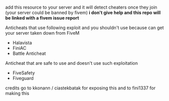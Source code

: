 add this resource to your server and it will detect cheaters once they join (your server could be banned by fivem)
**i don't give help and this repo will be linked with a fivem issue report**

Anticheats that use following exploit and you shouldn't use because can get your server taken down from FiveM
- Halavista
- FiniAC
- Battle Anticheat

Anticheat that are safe to use and doesn't use such exploitation 
- FiveSafety
- Fiveguard

credits go to kkonann / ciastekbatak for exposing this and to fini1337 for making this
